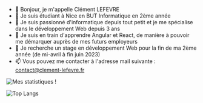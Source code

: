 - 👋 Bonjour, je m'appelle Clément LEFEVRE
- 🏫 Je suis étudiant à Nice en BUT Informatique en 2ème année
- 👀 Je suis passionné d'informatique depuis tout petit et je me spécialise dans le développement Web depuis 3 ans
- 🌱 Je suis en train d'apprendre Angular et React, de manière à pouvoir me démarquer auprès de mes futurs employeurs
- 💞️ Je recherche un stage en développement Web pour la fin de ma 2ème année (de mi-avril à fin juin 2023)
- 📫 Vous pouvez me contacter à l'adresse mail suivante  : contact@clement-lefevre.fr

<!---
Firelods/Firelods is a ✨ special ✨ repository because its `README.md` (this file) appears on your GitHub profile.
You can click the Preview link to take a look at your changes.
--->

![Mes statistiques !](https://github-readme-stats.vercel.app/api?username=Firelods&theme=blue-green&show_icons=true)

![Top Langs](https://github-readme-stats.vercel.app/api/top-langs/?username=Firelods&theme=blue-green&show_icons=true)
